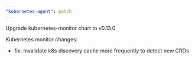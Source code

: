 ```yaml
---
"kubernetes-agent": patch
---
```


Upgrade kubernetes-monitor chart to v0.13.0

Kubernetes monitor changes:
- fix: Invalidate k8s discovery cache more frequently to detect new CRDs